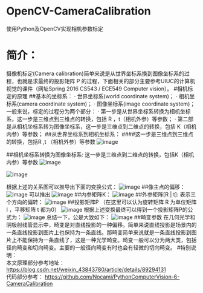# OpenCV-CameraCalibration
使用Python及OpenCV实现相机参数标定
# 简介：
摄像机标定(Camera calibration)简单来说是从世界坐标系换到图像坐标系的过程，也就是求最终的投影矩阵 P 的过程，下面相关的部分主要参考UIUC的计算机视觉的课件（网址Spring 2016 CS543 / ECE549 Computer vision）。 
#相机标定的原理
##基本的坐标系：
        · 世界坐标系(world coordinate system)；
        · 相机坐标系(camera coordinate system)；
        · 图像坐标系(image coordinate system)；
    一般来说，标定的过程分为两个部分：
        · 第一步是从世界坐标系转换为相机坐标系，这一步是三维点到三维点的转换，包括 R ，t（相机外参）等参数；
        · 第二部是从相机坐标系转为图像坐标系，这一步是三维点到二维点的转换，包括 K（相机内参）等参数；
##从世界坐标系到相机坐标系：
####这一步是三维点到三维点的转换，包括R ,t （相机外参）等参数
![image](https://github.com/Einstein-666/Camera_Calibration/blob/main/images/101.png)


##相机坐标系转换为图像坐标系:
这一步是三维点到二维点的转换，包括K（相机内参）等参数
![image](https://github.com/Einstein-666/Camera_Calibration/blob/main/images/102.png)

![image](https://github.com/Einstein-666/Camera_Calibration/blob/main/images/103.png)

根据上述的关系图可以推导出下面的变换公式：
![image](https://github.com/Einstein-666/Camera_Calibration/blob/main/images/104.png)
##像主点的偏移：
![image](https://github.com/Einstein-666/Camera_Calibration/blob/main/images/105.png)
可以推出
![image](https://github.com/Einstein-666/Camera_Calibration/blob/main/images/106.png)
##内参矩阵K：
![image](https://github.com/Einstein-666/Camera_Calibration/blob/main/images/107.png)
##外参矩阵[R | t]:
表示三个方向的偏转：
![image](https://github.com/Einstein-666/Camera_Calibration/blob/main/images/108.png)
##投影矩阵P
（在这里可以认为旋转矩阵 R 为单位矩阵 I ，平移矩阵 t 都为0）
![image](https://github.com/Einstein-666/Camera_Calibration/blob/main/images/109.png)
根据上述变换最终可以得到一个投影矩阵P的公式为：
![image](https://github.com/Einstein-666/Camera_Calibration/blob/main/images/110.png)
总结一下，公是大致如下：
![image](https://github.com/Einstein-666/Camera_Calibration/blob/main/images/111.png)
##畸变参数
在几何光学和阴极射线管显示中，畸变是对直线投影的一种偏移。简单来说直线投影是场景内的一条直线投影到图片上也保持为一条直线。那畸变简单来说就是一条直线投影到图片上不能保持为一条直线了，这是一种光学畸变。畸变一般可以分为两大类，包括径向畸变和切向畸变。主要的一般径向畸变有时也会有轻微的切向畸变。
#特别说明：  
本文原理部分参考地址：https://blog.csdn.net/weixin_43843780/article/details/89294131  
代码部分参考： https://github.com/Nocami/PythonComputerVision-6-CameraCalibration 

